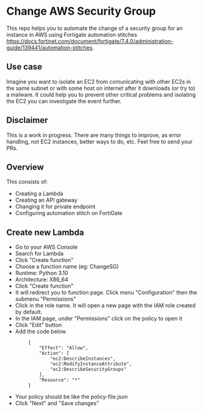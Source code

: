 # Change AWS Security Group

This repo helps you to automate the change of a security group for an instance in AWS using Fortigate automation stitches https://docs.fortinet.com/document/fortigate/7.4.0/administration-guide/139441/automation-stitches. 

## Use case

Imagine you want to isolate an EC2 from comunicating with other EC2s in the same subnet or with some host on internet after it downloads (or try to) a malware. It could help you to prevent other critical problems and isolating the EC2 you can investigate the event further.

## Disclaimer

This is a work in progress. There are many things to improve, as error handling, not EC2 instances, better ways to do, etc. Feel free to send your PRs.

## Overview

This consists of:
- Creating a Lambda
- Creating an API gateway
- Changing it for private endpoint
- Configuring automation stitch on FortiGate

## Create new Lambda

- Go to your AWS Console
- Search for Lambda
- Click "Create function"
- Choose a function name (eg: ChangeSG)
- Runtime: Python 3.10
- Architecture: X86_64
- Click "Create function"
- It will redirect you to function page. Click menu "Configuration" then the submenu "Permissions"
- Click in the role name. It will open a new page with the IAM role created by default.
- In the IAM page, under "Permissions" click on the policy to open it
- Click "Edit" button
- Add the code below
```
		{
			"Effect": "Allow",
			"Action": [
				"ec2:DescribeInstances",
				"ec2:ModifyInstanceAttribute",
				"ec2:DescribeSecurityGroups"
			],
			"Resource": "*"
		}
```
- Your policy should be like the policy-file.json
- Click "Next" and "Save changes"


